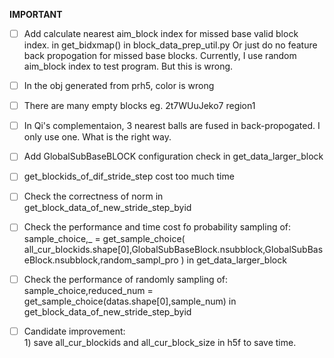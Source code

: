 **IMPORTANT**
- [ ] Add calculate nearest aim_block index for missed base valid block index. in get_bidxmap() in block_data_prep_util.py
      Or just do no feature back propogation for missed base blocks. Currently, I use random aim_block index to test program. But this is wrong.
- [ ] In the obj generated from prh5, color is wrong
- [ ] There are many empty blocks  eg. 2t7WUuJeko7 region1

- [ ] In Qi's complementaion, 3 nearest balls are fused in back-propogated. I only use one. What is the right way.
- [ ] Add GlobalSubBaseBLOCK configuration check in get_data_larger_block
- [ ] get_blockids_of_dif_stride_step cost too much time
- [ ] Check the correctness of norm in get_block_data_of_new_stride_step_byid
- [ ] Check the performance and time cost fo probability sampling of:
	 sample_choice,_ = get_sample_choice( all_cur_blockids.shape[0],GlobalSubBaseBlock.nsubblock,GlobalSubBaseBlock.nsubblock,random_sampl_pro )
	 in get_data_larger_block
- [ ] Check the performance of randomly sampling of:
	sample_choice,reduced_num = get_sample_choice(datas.shape[0],sample_num) in
	get_block_data_of_new_stride_step_byid
- [ ] Candidate improvement:                                                 
           1) save all_cur_blockids and all_cur_block_size in h5f to save time.
